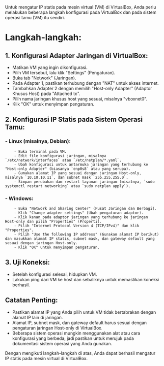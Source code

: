 Untuk mengatur IP statis pada mesin virtual (VM) di VirtualBox, Anda perlu melakukan beberapa langkah konfigurasi pada VirtualBox dan pada sistem operasi tamu (VM) itu sendiri. 

# Langkah-langkah:
## 1. Konfigurasi Adapter Jaringan di VirtualBox:
- Matikan VM yang ingin dikonfigurasi.
- Pilih VM tersebut, lalu klik "Settings" (Pengaturan).
- Buka tab "Network" (Jaringan).
- Pada Adapter 1, pastikan terhubung dengan "NAT" untuk akses internet.
- Tambahkan Adapter 2 dengan memilih "Host-only Adapter" (Adaptor Khusus Host) pada "Attached to".
- Pilih nama jaringan khusus host yang sesuai, misalnya "vboxnet0". 
- Klik "OK" untuk menyimpan pengaturan.

## 2. Konfigurasi IP Statis pada Sistem Operasi Tamu:
### - Linux (misalnya, Debian):
        - Buka terminal pada VM.
        - Edit file konfigurasi jaringan, misalnya `/etc/network/interfaces` atau `/etc/netplan/*.yaml`.
        - Ubah konfigurasi untuk antarmuka jaringan yang terhubung ke "Host-only Adapter" (biasanya `enp0s8` atau yang serupa).
        - Gunakan alamat IP yang sesuai dengan jaringan Host-only, misalnya `10.10.10.11`, dan subnet mask `255.255.255.0`.
        - Simpan perubahan dan restart layanan jaringan (misalnya, `sudo systemctl restart networking` atau `sudo netplan apply`). 
### - Windows:
        - Buka "Network and Sharing Center" (Pusat Jaringan dan Berbagi).
        - Klik "Change adapter settings" (Ubah pengaturan adaptor).
        - Klik kanan pada adaptor jaringan yang terhubung ke jaringan Host-only dan pilih "Properties" (Properti).
        - Pilih "Internet Protocol Version 4 (TCP/IPv4)" dan klik "Properties".
        - Pilih "Use the following IP address" (Gunakan alamat IP berikut) dan masukkan alamat IP statis, subnet mask, dan gateway default yang sesuai dengan jaringan Host-only.
        - Klik "OK" untuk menyimpan pengaturan. 
## 3. Uji Koneksi:
- Setelah konfigurasi selesai, hidupkan VM.
- Lakukan ping dari VM ke host dan sebaliknya untuk memastikan koneksi berhasil.

## Catatan Penting:
- Pastikan alamat IP yang Anda pilih untuk VM tidak bertabrakan dengan alamat IP lain di jaringan. 
- Alamat IP, subnet mask, dan gateway default harus sesuai dengan pengaturan jaringan Host-only di VirtualBox. 
- Beberapa sistem operasi mungkin menggunakan alat atau cara konfigurasi yang berbeda, jadi pastikan untuk merujuk pada dokumentasi sistem operasi yang Anda gunakan.

Dengan mengikuti langkah-langkah di atas, Anda dapat berhasil mengatur IP statis pada mesin virtual di VirtualBox.
